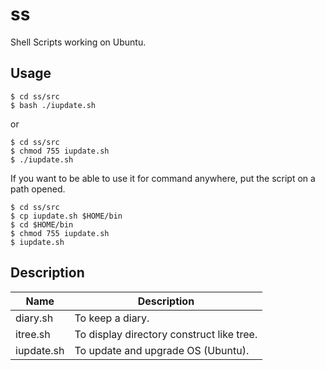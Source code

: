 # ss
Shell Scripts working on Ubuntu.


## Usage

```
$ cd ss/src
$ bash ./iupdate.sh
```

or

```
$ cd ss/src
$ chmod 755 iupdate.sh
$ ./iupdate.sh
```

If you want to be able to use it for command anywhere, put the script on a path opened.

```
$ cd ss/src
$ cp iupdate.sh $HOME/bin
$ cd $HOME/bin
$ chmod 755 iupdate.sh
$ iupdate.sh
```


## Description

|Name|Description|
|----|----|
|diary.sh|To keep a diary.|
|itree.sh|To display directory construct like tree.|
|iupdate.sh|To update and upgrade OS (Ubuntu).|
